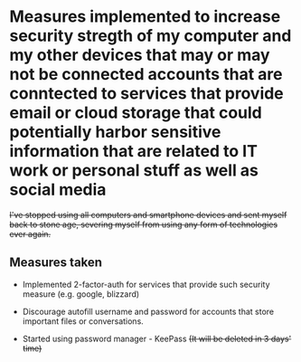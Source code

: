 # Measures implemented to increase security stregth of my computer and my other devices that may or may not be connected accounts that are conntected to services that provide email or cloud storage that could potentially harbor sensitive information that are related to IT work or personal stuff as well as social media

~~I've stopped using all computers and smartphone devices and sent myself back to stone age, severing myself from using any form of technologies ever again.~~

## Measures taken
- Implemented 2-factor-auth for services that provide such security measure (e.g. google, blizzard)

- Discourage autofill username and password for accounts that store important files or conversations.

- Started using password manager - KeePass ~~(It will be deleted in 3 days' time)~~